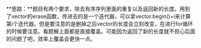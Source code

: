 **思路：**题目有两个要求，除去有序序列里面的重复以及返回新的长度。用到了vector的erase函数，传进去的是一个迭代器，可以拿vector.begin()+i来计算第i个迭代器。但是要注意的是删掉之后vector的长度会立刻改变，在进行for循环的时候要注意。看题解上面都是直接覆盖。可能因为返回了新的长度就不担心后面的问题了吧，效率上覆盖会更快一点。
